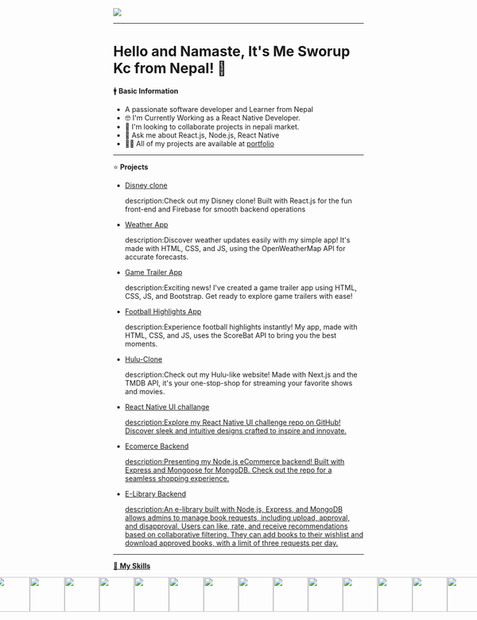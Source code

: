 
<img src="https://repository-images.githubusercontent.com/588181932/e36ec678-7984-4cdd-8e4c-a3932772ff8e" />

<hr>

 # Hello and Namaste, It's Me Sworup Kc from Nepal! 👋

 🚹 <B>Basic Information</B>
 <ul>
 <li>A passionate software developer and Learner from Nepal</li>
 <li>🤓 I'm Currently Working as a React Native Developer.</li>
 <li>👯 I'm looking to collaborate projects in nepali market.</li>
 <li>💬 Ask me about React.js, Node.js, React Native</li>
  <li>👨‍💻 All of my projects are available at <a href="https://sworup-kc.vercel.app" target="_blank">portfolio</a> </li>
 </ul>
 
 <hr>

 
⭐ <B>Projects</B>

<ul>
 <li><a href="https://custom-disney.web.app/" target="_blank">Disney clone</a></li>
 <p>description:Check out my Disney clone! Built with React.js for the fun front-end and Firebase for smooth backend operations</p>
 <li><a href="https://watch-weather.netlify.app/" target="_blank">Weather App</a></li>
 <p>description:Discover weather updates easily with my simple app! It's made with HTML, CSS, and JS, using the OpenWeatherMap API for accurate forecasts.</p>
 <li><a href="https://game-trailer.vercel.app/" target="_blank">Game Trailer App</a></li>
 <p>description:Exciting news! I've created a game trailer app using HTML, CSS, JS, and Bootstrap. Get ready to explore game trailers with ease!</p>
 <li><a href="https://watchfootballhighlights.netlify.app/" target="_blank">Football Highlights App</a></li>
 <p>description:Experience football highlights instantly! My app, made with HTML, CSS, and JS, uses the ScoreBat API to bring you the best moments.</p>
 <li><a href="https://hulu-clone-puce-ten.vercel.app/" target="_blank">Hulu-Clone</a></li>
 <p>description:Check out my Hulu-like website! Made with Next.js and the TMDB API, it's your one-stop-shop for streaming your favorite shows and movies.</p>
 <li><a href="https://github.com/PaudelSworup/UI_Challenge"/>React Native UI challange</li>
  <p>description:Explore my React Native UI challenge repo on GitHub! Discover sleek and intuitive designs crafted to inspire and innovate.</p>
  <li><a href="https://github.com/PaudelSworup/ecommerce"/>Ecomerce Backend</li>
   <p>description:Presenting my Node.js eCommerce backend! Built with Express and Mongoose for MongoDB. Check out the repo for a seamless shopping experience.</p>
   <li><a href="https://github.com/PaudelSworup/ecommerce"/>E-Library Backend</li>
   <p>description:An e-library built with Node.js, Express, and MongoDB allows admins to manage book requests, including upload, approval, and disapproval. Users can like, rate, and receive recommendations based on collaborative filtering. They can add books to their wishlist and download approved books, with a limit of three requests per day.</p>
</ul>


<hr>
 
🔧 <b>My Skills</b>
<div style="display:flex; justify-content:center; align-items:center;">
<img src="https://img.icons8.com/?size=48&id=20909&format=png" width="70" height="70" />
 
<img src="https://img.icons8.com/?size=80&id=YjeKwnSQIBUq&format=png" width="70" height="70" />
 
 <img src="https://img.icons8.com/?size=48&id=EzPCiQUqWWEa&format=png" width="70" height="70" />
 
  <img src="https://img.icons8.com/?size=48&id=4PiNHtUJVbLs&format=png" width="70" height="70" />
 
<img src="https://img.icons8.com/?size=64&id=Nkym0Ujb8VGI&format=png" width="70" height="70" />
 
 <img src="https://img.icons8.com/?size=80&id=wPohyHO_qO1a&format=png" width="70" height="70" />

  <img src="https://img.icons8.com/?size=48&id=yUdJlcKanVbh&format=png" width="70" height="70" />
 
 <img src="https://img.icons8.com/?size=48&id=nCj4PvnCO0tZ&format=png" width="70" height="70" />

 <img src="https://img.icons8.com/?size=64&id=QEQQKirln6Tf&format=png" width="70" height="70" />
 
<img src="https://img.icons8.com/?size=48&id=54087&format=png" width="70" height="70" />
 
 <img src="https://img.icons8.com/?size=64&id=JAOzEPu9w5iE&format=png" width="70" height="70" />
 
 <img src="https://img.icons8.com/?size=80&id=hYoELNwniGhi&format=png" width="70" height="70" />
 <img src="https://img.icons8.com/?size=48&id=62452&format=png" width="70" height="70" />
<img src="https://img.icons8.com/?size=48&id=74402&format=png" width="70" height="70" />

<img src="https://img.icons8.com/?size=48&id=cdYUlRaag9G9&format=png" width="70" height="70" />
<img src="https://img.icons8.com/?size=48&id=pHS3eRpynIRQ&format=png" width="70" height="70" />
<img src="https://img.icons8.com/?size=80&id=114425&format=png" width="70" height="70" />
<img src="https://img.icons8.com/?size=48&id=123603&format=png" width="70" height="70" />
<img src="https://img.icons8.com/?size=48&id=33039&format=png" width="70" height="70" />

<img src="https://img.icons8.com/?size=48&id=17842&format=png" width="70" height="70" />








 
</div>







